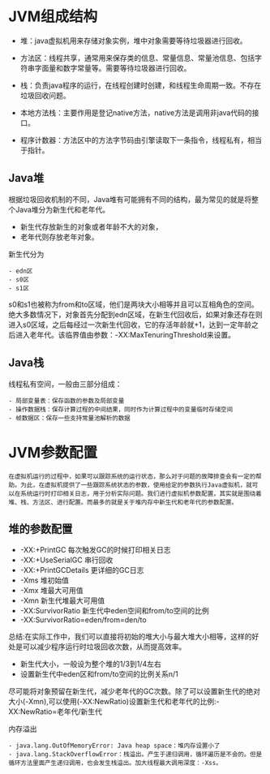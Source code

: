 # JVM组成结构

  - 堆：java虚拟机用来存储对象实例，堆中对象需要等待垃圾器进行回收。
  
  - 方法区：线程共享，通常用来保存类的信息、常量信息、常量池信息、包括字符串字面量和数字常量等。需要等待垃圾器进行回收。
  
  - 栈：负责java程序的运行，在线程创建时创建，和线程生命周期一致。不存在垃圾回收问题。
  
  - 本地方法栈：主要作用是登记native方法，native方法是调用非java代码的接口。
  
  - 程序计数器：方法区中的方法字节码由引擎读取下一条指令，线程私有，相当于指针。

## Java堆

  根据垃圾回收机制的不同，Java堆有可能拥有不同的结构，最为常见的就是将整个Java堆分为新生代和老年代。
  
  - 新生代存放新生的对象或者年龄不大的对象，
  - 老年代则存放老年对象。

  新生代分为
  
    - edn区
    - s0区
    - s1区
    
  s0和s1也被称为from和to区域，他们是两块大小相等并且可以互相角色的空间。
  绝大多数情况下，对象首先分配到edn区域，在新生代回收后，如果对象还存在则进入s0区域，之后每经过一次新生代回收，它的存活年龄就+1，达到一定年龄之后进入老年代。该临界值由参数：-XX:MaxTenuringThreshold来设置。
  
## Java栈

  线程私有空间，一般由三部分组成：
  
    - 局部变量表：保存函数的参数及局部变量
    - 操作数据栈：保存计算过程的中间结果，同时作为计算过程中的变量临时存储空间
    - 帧数据区：保存一些支持常量池解析的数据
    
# JVM参数配置
    
    在虚拟机运行的过程中，如果可以跟踪系统的运行状态，那么对于问题的故障排查会有一定的帮助。为此，在虚拟机提供了一些跟踪系统状态的参数，使用给定的参数执行Java虚拟机，就可以在系统运行时打印相关日志，用于分析实际问题。我们进行虚拟机参数配置，其实就是围绕着堆、栈、方法区、进行配置。而最多的就是关于堆内存中新生代和老年代的参数配置。

## 堆的参数配置

  - -XX:+PrintGC 每次触发GC的时候打印相关日志
  - -XX:+UseSerialGC 串行回收
  - -XX:+PrintGCDetails 更详细的GC日志
  - -Xms 堆初始值
  - -Xmx 堆最大可用值
  - -Xmn 新生代堆最大可用值
  - -XX:SurvivorRatio 新生代中eden空间和from/to空间的比例
  - -XX:SurvivorRatio=eden/from=den/to
  
  总结:在实际工作中，我们可以直接将初始的堆大小与最大堆大小相等，这样的好处是可以减少程序运行时垃圾回收次数，从而提高效率。
   
  - 新生代大小，一般设为整个堆的1/3到1/4左右
  - 设置新生代中eden区和from/to空间的比例关系n/1
  
  尽可能将对象预留在新生代，减少老年代的GC次数。除了可以设置新生代的绝对大小(-Xmn),可以使用(-XX:NewRatio)设置新生代和老年代的比例:-XX:NewRatio=老年代/新生代

  内存溢出
  
    - java.lang.OutOfMemoryError: Java heap space：堆内存设置小了
    - java.lang.StackOverflowError：栈溢出。产生于递归调用，循环遍历是不会的。但是循环方法里面产生递归调用，也会发生栈溢出。加大线程最大调用深度：-Xss。
    
  
